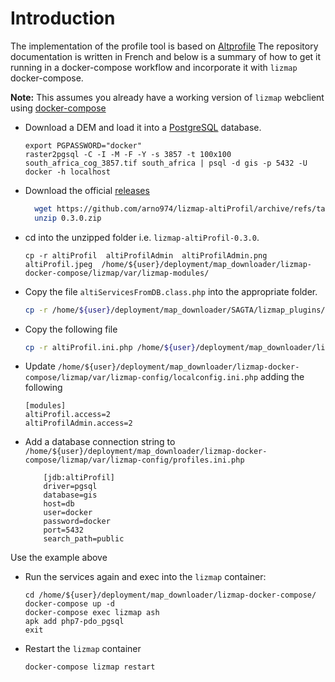 # Introduction

The implementation of the profile tool is based on [Altprofile](https://github.com/arno974/lizmap-altiProfil)
The repository documentation is written in French and below is a summary of how to
get it running in a docker-compose workflow and incorporate it with `lizmap` docker-compose.

**Note:** This assumes you already have a working version of `lizmap` webclient using
[docker-compose](https://github.com/3liz/lizmap-docker-compose)

* Download a DEM and load it into a [PostgreSQL](https://www.postgresql.org/) database.
    ``` 
    export PGPASSWORD="docker"
    raster2pgsql -C -I -M -F -Y -s 3857 -t 100x100 south_africa_cog_3857.tif south_africa | psql -d gis -p 5432 -U docker -h localhost
    ```
* Download the official [releases](https://github.com/arno974/lizmap-altiProfil/releases) 
  ```bash
    wget https://github.com/arno974/lizmap-altiProfil/archive/refs/tags/0.3.0.zip
    unzip 0.3.0.zip
  ```
* cd into the unzipped folder i.e. `lizmap-altiProfil-0.3.0`.
    ```
    cp -r altiProfil  altiProfilAdmin  altiProfilAdmin.png  altiProfil.jpeg  /home/${user}/deployment/map_downloader/lizmap-docker-compose/lizmap/var/lizmap-modules/
    ```
* Copy the file `altiServicesFromDB.class.php` into the appropriate folder.

  ```bash
  cp -r /home/${user}/deployment/map_downloader/SAGTA/lizmap_plugins/profile_tool/altiServicesFromDB.class.php /home/${user}/deployment/map_downloader/lizmap-docker-compose/lizmap/var/lizmap-modules/altiProfil/classes/
  ```

* Copy the following file
  ```bash
  cp -r altiProfil.ini.php /home/${user}/deployment/map_downloader/lizmap-docker-compose/lizmap/var/lizmap-config/
  ```

* Update `/home/${user}/deployment/map_downloader/lizmap-docker-compose/lizmap/var/lizmap-config/localconfig.ini.php` 
adding the following
    ```
    [modules]
    altiProfil.access=2
    altiProfilAdmin.access=2
    ```
* Add a database connection string to `/home/${user}/deployment/map_downloader/lizmap-docker-compose/lizmap/var/lizmap-config/profiles.ini.php`

  ``` 
      [jdb:altiProfil]
      driver=pgsql
      database=gis
      host=db
      user=docker
      password=docker
      port=5432
      search_path=public
  ```
Use the example above
    
* Run the services again and exec into the `lizmap` container:
    ``` 
    cd /home/${user}/deployment/map_downloader/lizmap-docker-compose/
    docker-compose up -d 
    docker-compose exec lizmap ash
    apk add php7-pdo_pgsql
    exit
    ```

* Restart the `lizmap` container 
  ```bash
  docker-compose lizmap restart
  ```


